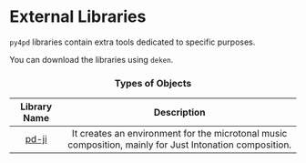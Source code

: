 # External Libraries

`py4pd` libraries contain extra tools dedicated to specific purposes. 

You can download the libraries using `deken`.

### <h3 style="text-align:center"> **Types of Objects** </h3>

| Library Name        | Description                            |
| :-----------------: | :------------------------------------: |
| [pd-ji](https://github.com/charlesneimog/pd-ji) | It creates an environment for the microtonal music composition, mainly for Just Intonation composition. |

